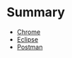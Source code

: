 # Summary

- [Chrome](/Software/Chrome/Readme.md)
- [Eclipse](/Software/Eclipse/Readme.md)
- [Postman](/Software/Postman.md)
